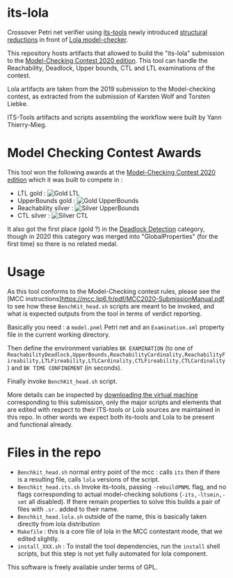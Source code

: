 # its-lola

Crossover Petri net verifier using [its-tools](http://ddd.lip6.fr) newly introduced [structural reductions](https://hal.archives-ouvertes.fr/hal-02608600) in front of [Lola model-checker](http://service-technology.org/lola/).

This repository hosts artifacts that allowed to build the "its-lola" submission to the [Model-Checking Contest 2020 edition](https://mcc.lip6.fr/). This tool can handle the Reachability, Deadlock, Upper bounds, CTL and LTL examinations of the contest. 

Lola artifacts are taken from the 2019 submission to the Model-checking contest, as extracted from the submission of Karsten Wolf and Torsten Liebke.

ITS-Tools artifacts and scripts assembling the workflow were built by Yann Thierry-Mieg.

# Model Checking Contest Awards

This tool won the following awards at the [Model-Checking Contest 2020 edition](https://mcc.lip6.fr/) which it was built to compete in :

 * LTL gold : ![Gold LTL](https://mcc.lip6.fr/certificates/2020/gold-LTL-2020.png)
 * UpperBounds gold : ![Gold UpperBounds](https://mcc.lip6.fr/certificates/2020/gold-UpperBounds-2020.png)
 * Reachability silver : ![Silver UpperBounds](https://mcc.lip6.fr/certificates/2020/silver-Reachability-2020.png)
 * CTL silver : ![Silver CTL](https://mcc.lip6.fr/certificates/2020/silver-CTL-2020.png)

It also got the first place (gold ?) in the [Deadlock Detection](https://mcc.lip6.fr/index.php?CONTENT=results/ReachabilityDeadlock.html&TITLE=Results%20for%20ReachabilityDeadlock) category, though in 2020 this category was merged into "GlobalProperties" (for the first time) so there is no related medal.
 
# Usage

As this tool conforms to the Model-Checking contest rules, please see the [MCC instructions]https://mcc.lip6.fr/pdf/MCC2020-SubmissionManual.pdf to see how these `BenchKit_head.sh` scripts are meant to be invoked, and what is expected outputs from the tool in terms of verdict reporting.

Basically you need : a `model.pnml` Petri net and an `Examination.xml` property file in the current working directory.

Then define the environment variables `BK EXAMINATION` (to one of `ReachabilityDeadlock,UpperBounds,ReachabilityCardinality,ReachabilityFireability,LTLFireability,LTLCardinality,CTLFireability,CTLCardinality`) and `BK TIME CONFINEMENT` (in seconds).

Finally invoke `BenchKit_head.sh` script.

More details can be inspected by [downloading the virtual machine](https://mcc.lip6.fr/2020/results.php) corresponding to this submission, only the major scripts and elements that are edited with respect to their ITS-tools or Lola sources are maintained in this repo. In other words we expect both its-tools and Lola to be present and functional already.

# Files in the repo

* `Benchkit_head.sh` normal entry point of the mcc : calls `its` then if there is a resulting file, calls `lola` versions of the script. 
* `Benchkit_head.its.sh` Invoke its-tools, passing `-rebuildPNML` flag, and no flags corresponding to actual model-checking solutions (`-its,-ltsmin,-smt` all disabled). If there remain properties to solve this builds a pair of files with `.sr.` added to their name.
* `Benchkit_head.lola.sh` outside of the name, this is basically taken directly from lola distribution
* `Makefile` : this is a core file of lola in the MCC contestant mode, that we edited slightly.
* `install_XXX.sh` : To install the tool dependencies, run the `install` shell scripts, but this step is not yet fully automated for lola component.

This software is freely available under terms of GPL.
